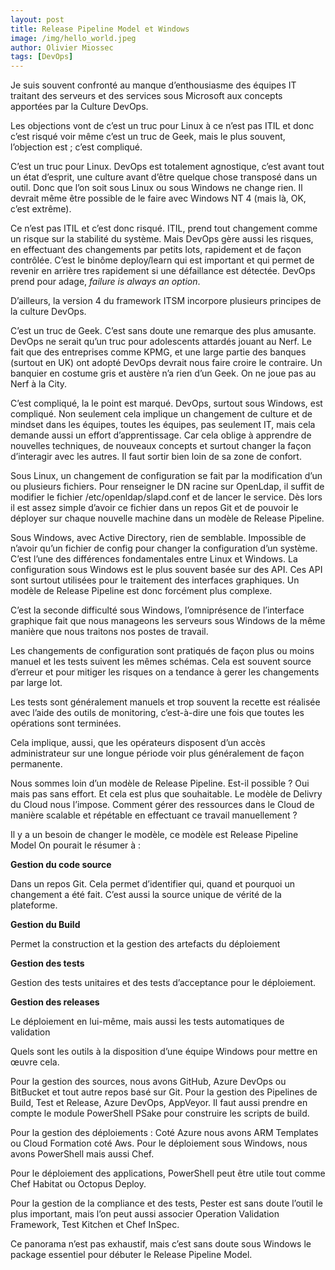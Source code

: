 ```yaml
---
layout: post
title: Release Pipeline Model et Windows
image: /img/hello_world.jpeg
author: Olivier Miossec
tags: [DevOps]
---
```


Je suis souvent confronté au manque d’enthousiasme des équipes IT traitant des serveurs et des services sous Microsoft aux concepts apportées par la Culture DevOps.

Les objections vont de c’est un truc pour Linux à ce n’est pas ITIL et donc c’est risqué voir même c’est un truc de Geek, mais le plus souvent, l’objection est ; c’est compliqué. 

C’est un truc pour Linux. DevOps est totalement agnostique, c’est avant tout un état d’esprit, une culture avant d’être quelque chose transposé dans un outil. Donc que l’on soit sous Linux ou sous Windows ne change rien. Il devrait même être possible de le faire avec Windows NT 4 (mais là, OK, c’est extrême).



Ce n’est pas ITIL et c’est donc risqué. ITIL, prend tout changement comme un risque sur la stabilité du système. Mais DevOps gère aussi les risques, en effectuant des changements par petits lots, rapidement et de façon contrôlée. C’est le binôme deploy/learn qui est important et qui permet de revenir en arrière tres rapidement si une défaillance est détectée. DevOps prend pour adage, *failure is always an option*.

D’ailleurs, la version 4 du framework ITSM incorpore plusieurs principes de la culture DevOps.

C’est un truc de Geek. C’est sans doute une remarque des plus amusante. DevOps ne serait qu’un truc pour adolescents attardés jouant au Nerf. Le fait que des entreprises comme KPMG, et une large partie des banques (surtout en UK) ont adopté DevOps devrait nous faire croire le contraire. Un banquier en costume gris et austère n’a rien d’un Geek. On ne joue pas au Nerf à la City.

C’est compliqué, la le point est marqué. DevOps, surtout sous Windows, est compliqué. Non seulement cela implique un changement de culture et de mindset dans les équipes, toutes les équipes, pas seulement IT, mais cela demande aussi un effort d’apprentissage.
Car cela oblige à apprendre de nouvelles techniques, de nouveaux concepts et surtout changer la façon d’interagir avec les autres. Il faut sortir bien loin de sa zone de confort. 

Sous Linux, un changement de configuration se fait par la modification d’un ou plusieurs fichiers. Pour renseigner le DN racine sur OpenLdap, il suffit de modifier le fichier /etc/openldap/slapd.conf et de lancer le service. 
Dès lors il est assez simple d’avoir ce fichier dans un repos Git et de pouvoir le déployer sur chaque nouvelle machine dans un modèle de Release Pipeline. 

Sous Windows, avec Active Directory, rien de semblable. Impossible de n’avoir qu’un fichier de config pour changer la configuration d’un système. C’est l’une des différences fondamentales entre Linux et Windows. La configuration sous Windows est le plus souvent basée sur des API. 
Ces API sont surtout utilisées pour le traitement des interfaces graphiques. Un modèle de Release Pipeline est donc forcément plus complexe.


C’est la seconde difficulté sous Windows, l’omniprésence de l’interface graphique fait que nous manageons les serveurs sous Windows de la même manière que nous traitons nos postes de travail. 

Les changements de configuration sont pratiqués de façon plus ou moins manuel et les tests suivent les mêmes schémas. 
Cela est souvent source d’erreur et pour mitiger les risques on a tendance à gerer les changements par large lot. 


Les tests sont généralement manuels et trop souvent la recette est réalisée avec l’aide des outils de monitoring, c’est-à-dire une fois que toutes les opérations sont terminées.

Cela implique, aussi, que les opérateurs disposent d’un accès administrateur sur une longue période voir plus généralement de façon permanente.   

Nous sommes loin d’un modèle de Release Pipeline. Est-il possible ? Oui mais pas sans effort. 
Et cela est plus que souhaitable. Le modèle de Delivry du Cloud nous l’impose. Comment gérer des ressources dans le Cloud de manière scalable et répétable en effectuant ce travail manuellement ?

Il y a un besoin de changer le modèle, ce modèle est Release Pipeline Model
On pourait le résumer à : 

**Gestion du code source**

Dans un repos Git. Cela permet d’identifier qui, quand et pourquoi un changement a été fait.
C’est aussi la source unique de vérité de la plateforme.

**Gestion du Build**

Permet la construction et la gestion des artefacts du déploiement

**Gestion des tests**

Gestion des tests unitaires et des tests d’acceptance pour le déploiement. 

**Gestion des releases**

Le déploiement en lui-même, mais aussi les tests automatiques de validation


Quels sont les outils à la disposition d’une équipe Windows pour mettre en œuvre cela. 

Pour la gestion des sources, nous avons GitHub, Azure DevOps ou BitBucket et tout autre repos basé sur Git.
Pour la gestion des Pipelines de Build, Test et Release, Azure DevOps, AppVeyor.
Il faut aussi prendre en compte le module PowerShell PSake pour construire les scripts de build.

Pour la gestion des déploiements : 
Coté Azure nous avons ARM Templates ou Cloud Formation coté Aws. 
Pour le déploiement sous Windows, nous avons PowerShell mais aussi Chef.

Pour le déploiement des applications, PowerShell peut être utile tout comme Chef Habitat ou Octopus Deploy.

Pour la gestion de la compliance et des tests, Pester est sans doute l’outil le plus important, mais l’on peut aussi associer Operation Validation Framework, Test Kitchen et Chef InSpec.

Ce panorama n’est pas exhaustif, mais c’est sans doute sous Windows le package essentiel pour débuter le Release Pipeline Model.


